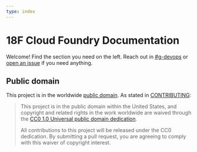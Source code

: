 ```yaml
---
type: index
---
```


# 18F Cloud Foundry Documentation

Welcome! Find the section you need on the left. Reach out in [#g-devops](https://18f.slack.com/messages/g-devops/) or [open an issue](https://github.com/18F/cloud-foundry-notes/issues/new) if you need anything.

## Public domain

This project is in the worldwide [public domain](https://github.com/18F/cloud-foundry-notes/blob/master/LICENSE.md). As stated in [CONTRIBUTING](https://github.com/18F/cloud-foundry-notes/blob/master/CONTRIBUTING.md):

> This project is in the public domain within the United States, and copyright and related rights in the work worldwide are waived through the [CC0 1.0 Universal public domain dedication](https://creativecommons.org/publicdomain/zero/1.0/).
>
> All contributions to this project will be released under the CC0 dedication. By submitting a pull request, you are agreeing to comply with this waiver of copyright interest.

